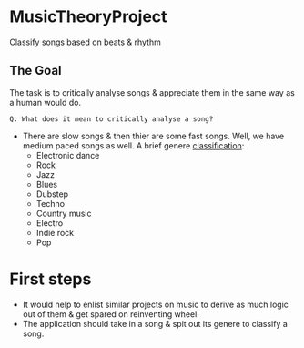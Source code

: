 # MusicTheoryProject
Classify songs based on beats &amp; rhythm

## The Goal
The task is to critically analyse songs & appreciate them in the same way as a human would do.

`Q: What does it mean to critically analyse a song?`
* There are slow songs & then thier are some fast songs. Well, we have medium paced songs as well. A brief genere [classification](https://medium.com/giglue/top-10-genres-of-music-industry-7f19cdb177cb):
    - Electronic dance
    - Rock
    - Jazz
    - Blues
    - Dubstep
    - Techno
    - Country music
    - Electro
    - Indie rock
    - Pop

# First steps
- It would help to enlist similar projects on music to derive as much logic out of them & get spared on reinventing wheel.
- The application should take in a song & spit out its genere to classify a song.
